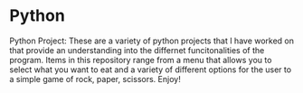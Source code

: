 # Python
Python Project: 
These are a variety of python projects that I have worked on that provide an understanding into the differnet funcitonalities of the program. 
Items in this repository range from a menu that allows you to select what you want to eat and a variety of different options for the user to a simple game of rock, paper, scissors. 
Enjoy!

